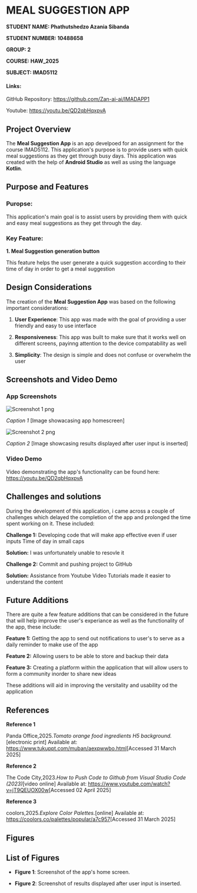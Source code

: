 # MEAL SUGGESTION APP

**STUDENT NAME: Phathutshedzo Azania Sibanda**

**STUDENT NUMBER: 10488658**

**GROUP: 2**

**COURSE: HAW_2025**

**SUBJECT: IMAD5112**

#### Links: 
GitHub Repository: <https://github.com/Zan-ai-ai/IMADAPP1>

Youtube: <https://youtu.be/QD2qbHqxpvA>

## Project Overview
The **Meal Suggestion App** is an app develpoed for an assignment for the course IMAD5112. This application's purpose is to provide users with quick meal suggestions as they get through busy days. This application was created with the help of **Android Studio** as well as using the language **Kotlin**.

## Purpose and Features 

### Puropse:
  This application's main goal is to assist users by providing them with quick and easy meal suggestions as they get through the day.

###  Key Feature:
**1. Meal Suggestion generation button**

   This feature helps the user generate a quick suggestion according to their time of day in order to get a meal suggestion 

## Design Considerations

The creation of the **Meal Suggestion App** was based on the following important considerations:

1. **User Experience**: This app was made with the goal of providing a user friendly and easy to use interface
   
2. **Responsiveness**: This app was built to make sure that it works well on different screens, payinng attention to the device compatability as well  
   
3. **Simplicity**: The design is simple and does not confuse or overwhelm the user

## Screenshots and Video Demo

### App Screenshots

![Screenshot 1 png](https://github.com/user-attachments/assets/11b55415-a248-4434-9b37-d28333892b4a)

*Caption 1* [Image showacasing app homescreen]

![Screenshot 2 png](https://github.com/user-attachments/assets/1ac4ff99-73c8-469e-8fb7-f779ab1b2d37)

*Caption 2* [Image showcasing results displayed after user input is inserted]

### Video Demo
Video demonstrating the app's functionality can be found here: <https://youtu.be/QD2qbHqxpvA>

## Challenges and solutions 

During the development of this application, i came across a couple  of challenges which delayed the completion of the app and prolonged the time spent working on it. These included: 

**Challenge 1:** Developing code that will make app effective even if user inputs Time of day in small caps 

  **Solution:** I was unfortunately unable to resovle it 

  **Challenge 2:** Commit and pushing project to GitHub
  
   **Solution:** Assistance from Youtube Video Tutorials made it easier to understand the content 

## Future Additions 

There are quite a few feature additions that can be considered in the future that will help improve the user's experiance as well as the functionality of the app, these include:

**Feature 1:** Getting the app to send out notifications to user's to serve as a daily reminder to make use of the app

**Feature 2:** Allowing users to be able to store and backup their data

**Feature 3:** Creating a platform within the application that will allow users to form a community inorder to share new ideas

These additions will aid in improving the versitality and usability od the application 


## References 

**Reference 1**

Panda Office,2025.*Tomato orange food ingredients H5 background.*[electronic print] Available at: <https://www.tukuppt.com/muban/aexpwwbo.html>[Accessed 31 March 2025]

**Reference 2**

The Code City,2023.*How to Push Code to Github from Visual Studio Code (2023)*[video online] Available at: <https://www.youtube.com/watch?v=jT9QEUOX00w>[Accessed 02 April 2025]


**Reference 3**

coolors,2025.*Explore Color Palettes.*[online] Available at: <https://coolors.co/palettes/popular/a7c957>[Accessed 31 March 2025]

## Figures

## List of Figures

- **Figure 1**: Screenshot of the app's home screen.
  
- **Figure 2**: Screenshot of results displayed after user input is inserted.





    





   


